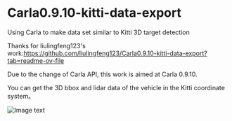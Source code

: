 # Carla0.9.10-kitti-data-export
Using Carla to make data set similar to Kitti 3D target detection 

Thanks for liulingfeng123's work:https://github.com/liulingfeng123/Carla0.9.10-kitti-data-export?tab=readme-ov-file

Due to the change of Carla API, this work is aimed at Carla 0.9.10. 

You can get the 3D bbox and lidar data of the vehicle in the Kitti coordinate system。

![Image text](https://raw.githubusercontent.com/mmmmaomao/Carla0.9.10-kitti-data-export/master/img-folder/image-20201207102237809.png)

